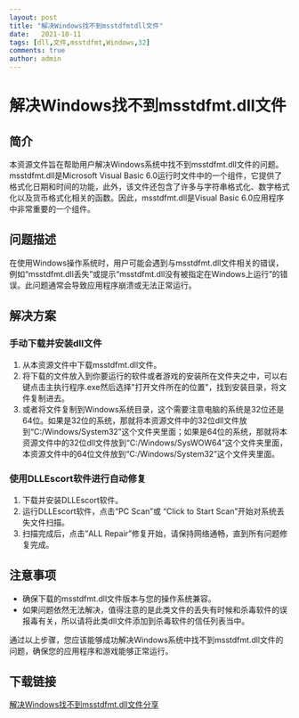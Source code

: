```yaml
---
layout: post
title: "解决Windows找不到msstdfmtdll文件"
date:   2021-10-11
tags: [dll,文件,msstdfmt,Windows,32]
comments: true
author: admin
---
```

# 解决Windows找不到msstdfmt.dll文件

## 简介
本资源文件旨在帮助用户解决Windows系统中找不到msstdfmt.dll文件的问题。msstdfmt.dll是Microsoft Visual Basic 6.0运行时文件中的一个组件，它提供了格式化日期和时间的功能，此外，该文件还包含了许多与字符串格式化、数字格式化以及货币格式化相关的函数。因此，msstdfmt.dll是Visual Basic 6.0应用程序中非常重要的一个组件。

## 问题描述
在使用Windows操作系统时，用户可能会遇到与msstdfmt.dll文件相关的错误，例如“msstdfmt.dll丢失”或提示“msstdfmt.dll没有被指定在Windows上运行”的错误。此问题通常会导致应用程序崩溃或无法正常运行。

## 解决方案
### 手动下载并安装dll文件
1. 从本资源文件中下载msstdfmt.dll文件。
2. 将下载的文件放入到你要运行的软件或者游戏的安装所在文件夹之中，可以右键点击主执行程序.exe然后选择"打开文件所在的位置"，找到安装目录，将文件复制进去。
3. 或者将文件复制到Windows系统目录，这个需要注意电脑的系统是32位还是64位。如果是32位的系统，那就将本资源文件中的32位dll文件放到“C:/Windows/System32”这个文件夹里面；如果是64位的系统，那就将本资源文件中的32位dll文件放到“C:/Windows/SysWOW64”这个文件夹里面，本资源文件中的64位文件放到“C:/Windows/System32”这个文件夹里面。

### 使用DLLEscort软件进行自动修复
1. 下载并安装DLLEscort软件。
2. 运行DLLEscort软件，点击“PC Scan”或 “Click to Start Scan”开始对系统丢失文件扫描。
3. 扫描完成后，点击”ALL Repair”修复开始，请保持网络通畅，直到所有问题修复完成。

## 注意事项
- 确保下载的msstdfmt.dll文件版本与您的操作系统兼容。
- 如果问题依然无法解决，值得注意的是此类文件的丢失有时候和杀毒软件的误报毒有关，所以请将此类dll文件添加到杀毒软件的信任列表当中。

通过以上步骤，您应该能够成功解决Windows系统中找不到msstdfmt.dll文件的问题，确保您的应用程序和游戏能够正常运行。

## 下载链接

[解决Windows找不到msstdfmt.dll文件分享](https://pan.quark.cn/s/f5f2dcc7d1a0)